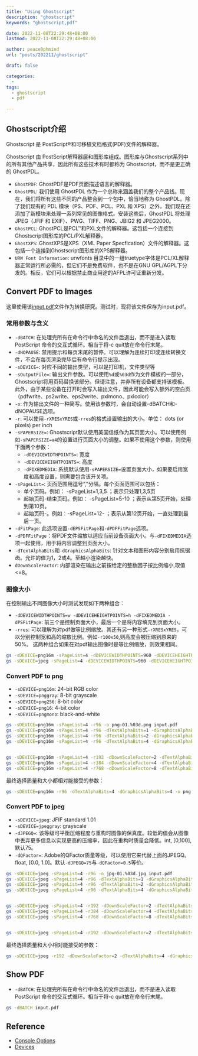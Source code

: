 ```yaml
---
title: "Using Ghostscript"
description: "ghostscript"
keywords: "ghostscript,pdf"

date: 2022-11-08T22:29:48+08:00
lastmod: 2022-11-08T22:29:48+08:00

author: peace0phmind
url: "posts/202211/ghostscript"

draft: false

categories:
  -
tags:
  - ghostscript
  - pdf

---
```


## Ghostscript介绍

Ghostscript 是 PostScript®和可移植文档格式(PDF)文件的解释器。

Ghostscript 由 PostScript解释器层和图形库组成。图形库与Ghostscript系列中的所有其他产品共享，因此所有这些技术有时都称为 Ghostscript，而不是更正确的 GhostPDL。

- `GhostPDF`: GhostPDF是PDF页面描述语言的解释器。
- `GhostPDL`: 我们使用 GhostPDL 作为一个总称来涵盖我们的整个产品线。现在，我们将所有这些不同的产品整合到一个包中，恰当地称为 GhostPDL。除了我们现有的 PDL 模块（PS、PDF、PCL、PXL 和 XPS）之外，我们现在还添加了新模块来处理一系列常见的图像格式。安装这些后，GhostPDL 将处理 JPEG（JFIF 和 EXIF）、PWG、TIFF、PNG、JBIG2 和 JPEG2000。
- `GhostPCL`: GhostPCL是PCL™和PXL文件的解释器。这包括一个连接到Ghostscript图形库的PCL/PXL解释器。
- `GhostXPS`: GhostXPS是XPS（XML Paper Specfication）文件的解释器。这包括一个连接到Ghostscript图形库的XPS解释器。
- `URW Font Information`: urwfonts 目录中的一组truetype字体是PCL/XL解释器正常运行所必需的，但它们不是免费软件，也不是在GNU GPL/AGPL下分发的。相反，它们可以根据禁止商业用途的AFPL许可证重新分发。

## Convert PDF to Images
这里使用该[input.pdf](https://speech.ee.ntu.edu.tw/~tlkagk/courses/ML_2016/Lecture/Classification%20(v3).pdf)文件作为转换研究。测试时，现将该文件保存为input.pdf。

### 常用参数与含义
- `-dBATCH`: 在处理完所有在命令行中命名的文件后退出，而不是进入读取 PostScript 命令的交互式循环。相当于将-c quit放在命令行末尾。
- `-dNOPAUSE`: 禁用提示和每页末尾的暂停。可以理解为连续打印或连续转换文件，不会在每页渲染完毕后有命令行提示出现。
- `-sDEVICE=`: 对应不同的输出类型，可以是打印机，文件类型等
- `-sOutputFile=`: 输出文件参数。可以使用`%d`或`%03d`作为文件模板的一部分，Ghostscript将用页码替换该部分。但请注意，并非所有设备都支持该模板。此外，由于某些设备在打开时会写入输出文件，因此可能会写入额外的空白页（pdfwrite、ps2write、eps2write、pxlmono、pxlcolor）
- `-o`: 作为输出文件的一种简写。使用该参数时，会自动设置-dBATCH和-dNOPAUSE选项。
- `-r`: 可以使用`-rXRESxYRES`或`-rres`的格式设置输出的大小。单位： dots (or pixels) per inch
- `-sPAPERSIZE=`: Ghostscript默认使用美国信纸作为其页面大小。可以使用例如`-sPAPERSIZE=a4`的设置进行页面大小的调整。如果不使用这个参数，则使用下面两个参数：
  - `-dDEVICEWIDTHPOINTS=`: 宽度
  - `-dDEVICEHEIGHTPOINTS=`: 高度
  - `-dFIXEDMEDIA`: 系统默认使用`-sPAPERSIZE=`设置页面大小，如果要启用宽度和高度设置，则需要包含该开关项。
- `-sPageList=`: 页面范围用逗号“,”分隔。每个页面范围可以包括：
  - 单个页码。例如： -sPageList=1,3,5 ；表示只处理1,3,5页
  - 起始页码-结束页码。例如： -sPageList=5-10 ；表示从第5页开始，处理到第10页。
  - 起始页码-。例如：-sPageList=12- ；表示从第12页开始，一直处理到最后一页。
- `-dFitPage`: 此选项设置`-dEPSFitPage`和`-dPDFFitPage`选项。
- `-dPDFFitPage`：将PDF文件缩放以适应当前设备页面大小。与`-dFIXEDMEDIA`选项一起使用，用于将内容调整到页面大小。
- `-dTextAlphaBits`和`-dGraphicsAlphaBits`: 针对文本和图形内容分别启用抗锯齿。允许的值为1，2或4。至越小渲染越快。
- `dDownScaleFactor`: 内部渲染在输出之前按给定的整数因子按比例缩小,取值<=8。

### 图像大小
在控制输出不同图像大小时测试发现如下两种组合：
- `-dDEVICEWIDTHPOINTS=w -dDEVICEHEIGHTPOINTS=h -dFIXEDMEDIA -dPSFitPage`: 前三个是控制页面大小，最后一个是将内容填充到页面大小。
- `-rres`: 可以理解为对pdf做等比例缩放。其还有另一种形式`-rXRESxYRES`，可以分别控制宽和高的缩放比例。例如`-r100x50`,则高度会被压缩到原来的50%。
这两种组合如果在对pdf输出图像时是等比例缩放，则效果相同。

```bash
gs -sDEVICE=png16m -sPageList=4 -dDEVICEWIDTHPOINTS=960 -dDEVICEHEIGHTPOINTS=720 -dFIXEDMEDIA -dPSFitPage -dTextAlphaBits=4 -dGraphicsAlphaBits=4 -o png-00.%03d.png input.pdf
gs -sDEVICE=jpeg -sPageList=4 -dDEVICEWIDTHPOINTS=960 -dDEVICEHEIGHTPOINTS=720 -dFIXEDMEDIA -dPSFitPage -dTextAlphaBits=4 -dGraphicsAlphaBits=4 -o jpg-00.%03d.png input.pdf
```

### Convert PDF to png
- `-sDEVICE=png16m`: 24-bit RGB color
- `-sDEVICE=pnggray`: 8-bit grayscale
- `-sDEVICE=png256`: 8-bit color
- `-sDEVICE=png16`: 4-bit color
- `-sDEVICE=pngmono`: black-and-white

```bash
gs -sDEVICE=png16m -sPageList=4 -r96 -o png-01.%03d.png input.pdf
gs -sDEVICE=png16m -sPageList=4 -r96 -dTextAlphaBits=1 -dGraphicsAlphaBits=1 -o png-02.%03d.png input.pdf
gs -sDEVICE=png16m -sPageList=4 -r96 -dTextAlphaBits=2 -dGraphicsAlphaBits=2 -o png-03.%03d.png input.pdf
gs -sDEVICE=png16m -sPageList=4 -r96 -dTextAlphaBits=4 -dGraphicsAlphaBits=4 -o png-04.%03d.png input.pdf


gs -sDEVICE=png16m -sPageList=4 -r192 -dDownScaleFactor=2 -dTextAlphaBits=4 -dGraphicsAlphaBits=4 -o png-05.%03d.png input.pdf
gs -sDEVICE=png16m -sPageList=4 -r384 -dDownScaleFactor=4 -dTextAlphaBits=4 -dGraphicsAlphaBits=4 -o png-06.%03d.png input.pdf
gs -sDEVICE=png16m -sPageList=4 -r768 -dDownScaleFactor=8 -dTextAlphaBits=4 -dGraphicsAlphaBits=4 -o png-07.%03d.png input.pdf
```

最终选择质量和大小都相对能接受的参数：
```bash
gs -sDEVICE=png16m -r96 -dTextAlphaBits=4 -dGraphicsAlphaBits=4 -o png.%03d.png input.pdf
```

### Convert PDF to jpeg
- `-sDEVICE=jpeg`: JFIF standard 1.01
- `-sDEVICE=jpeggray`: grayscale
- `-dJPEGQ=`: 该等级可平衡压缩程度与重构时图像的保真度。较低的值会从图像中丢弃更多信息以实现更高的压缩率，因此在重构时质量会降低。int, [0,100], 默认75。
- `-dQFactor=`: Adobe的QFactor质量等级，可以使用它来代替上面的JPEGQ。float, [0.0, 1.0]。默认`-dJPEGQ=75`与`-dQFactor=0.5`等价。

```bash
gs -sDEVICE=jpeg -sPageList=4 -r96 -o jpg-01.%03d.jpg input.pdf
gs -sDEVICE=jpeg -sPageList=4 -r96 -dTextAlphaBits=1 -dGraphicsAlphaBits=1 -o jpg-02.%03d.jpg input.pdf
gs -sDEVICE=jpeg -sPageList=4 -r96 -dTextAlphaBits=2 -dGraphicsAlphaBits=2 -o jpg-03.%03d.jpg input.pdf
gs -sDEVICE=jpeg -sPageList=4 -r96 -dTextAlphaBits=4 -dGraphicsAlphaBits=4 -o jpg-04.%03d.jpg input.pdf


gs -sDEVICE=jpeg -sPageList=4 -r192 -dDownScaleFactor=2 -dTextAlphaBits=4 -dGraphicsAlphaBits=4 -o jpg-05.%03d.jpg input.pdf
gs -sDEVICE=jpeg -sPageList=4 -r384 -dDownScaleFactor=4 -dTextAlphaBits=4 -dGraphicsAlphaBits=4 -o jpg-06.%03d.jpg input.pdf
gs -sDEVICE=jpeg -sPageList=4 -r768 -dDownScaleFactor=8 -dTextAlphaBits=4 -dGraphicsAlphaBits=4 -o jpg-07.%03d.jpg input.pdf


gs -sDEVICE=jpeg -sPageList=4 -r192 -dDownScaleFactor=2 -dTextAlphaBits=4 -dGraphicsAlphaBits=4 -dQFactor=70 -o jpg-08.%03d.jpg input.pdf
```

最终选择质量和大小相对能接受的参数：
```bash
gs -sDEVICE=jpeg -r192 -dDownScaleFactor=2 -dTextAlphaBits=4 -dGraphicsAlphaBits=4 -o jpg.%03d.jpg input.pdf
```

## Show PDF
- `-dBATCH`: 在处理完所有在命令行中命名的文件后退出，而不是进入读取 PostScript 命令的交互式循环。相当于将-c quit放在命令行末尾。

```bash
gs -dBATCH input.pdf
```


## Reference
- [Console Options](https://ghostscript.readthedocs.io/en/latest/Use.html)
- [Devices](https://ghostscript.readthedocs.io/en/latest/Devices.html)
